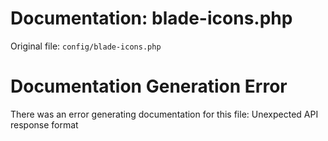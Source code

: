 # Documentation: blade-icons.php

Original file: `config/blade-icons.php`

# Documentation Generation Error

There was an error generating documentation for this file: Unexpected API response format